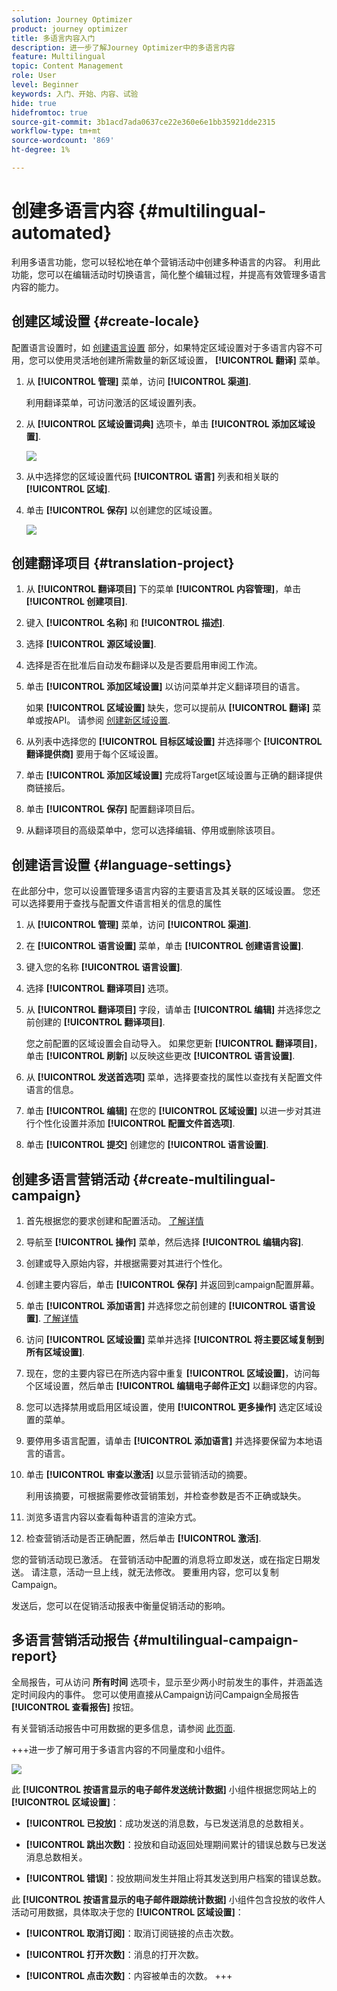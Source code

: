 ```yaml
---
solution: Journey Optimizer
product: journey optimizer
title: 多语言内容入门
description: 进一步了解Journey Optimizer中的多语言内容
feature: Multilingual
topic: Content Management
role: User
level: Beginner
keywords: 入门、开始、内容、试验
hide: true
hidefromtoc: true
source-git-commit: 3b1acd7ada0637ce22e360e6e1bb35921dde2315
workflow-type: tm+mt
source-wordcount: '869'
ht-degree: 1%

---
```


# 创建多语言内容 {#multilingual-automated}

利用多语言功能，您可以轻松地在单个营销活动中创建多种语言的内容。 利用此功能，您可以在编辑活动时切换语言，简化整个编辑过程，并提高有效管理多语言内容的能力。

## 创建区域设置 {#create-locale}

配置语言设置时，如 [创建语言设置](#language-settings) 部分，如果特定区域设置对于多语言内容不可用，您可以使用灵活地创建所需数量的新区域设置， **[!UICONTROL 翻译]** 菜单。

1. 从 **[!UICONTROL 管理]** 菜单，访问 **[!UICONTROL 渠道]**.

   利用翻译菜单，可访问激活的区域设置列表。

1. 从 **[!UICONTROL 区域设置词典]** 选项卡，单击 **[!UICONTROL 添加区域设置]**.

   ![](assets/locale_1.png)

1. 从中选择您的区域设置代码 **[!UICONTROL 语言]** 列表和相关联的 **[!UICONTROL 区域]**.

1. 单击 **[!UICONTROL 保存]** 以创建您的区域设置。

   ![](assets/locale_2.png)

## 创建翻译项目 {#translation-project}

1. 从 **[!UICONTROL 翻译项目]** 下的菜单 **[!UICONTROL 内容管理]**，单击 **[!UICONTROL 创建项目]**.

1. 键入 **[!UICONTROL 名称]** 和 **[!UICONTROL 描述]**.

1. 选择 **[!UICONTROL 源区域设置]**.

1. 选择是否在批准后自动发布翻译以及是否要启用审阅工作流。

1. 单击 **[!UICONTROL 添加区域设置]** 以访问菜单并定义翻译项目的语言。

   如果 **[!UICONTROL 区域设置]** 缺失，您可以提前从 **[!UICONTROL 翻译]** 菜单或按API。 请参阅 [创建新区域设置](#create-locale).

1. 从列表中选择您的 **[!UICONTROL 目标区域设置]** 并选择哪个 **[!UICONTROL 翻译提供商]** 要用于每个区域设置。

1. 单击 **[!UICONTROL 添加区域设置]** 完成将Target区域设置与正确的翻译提供商链接后。

1. 单击 **[!UICONTROL 保存]** 配置翻译项目后。

1. 从翻译项目的高级菜单中，您可以选择编辑、停用或删除该项目。

## 创建语言设置 {#language-settings}

在此部分中，您可以设置管理多语言内容的主要语言及其关联的区域设置。 您还可以选择要用于查找与配置文件语言相关的信息的属性

1. 从 **[!UICONTROL 管理]** 菜单，访问 **[!UICONTROL 渠道]**.

1. 在 **[!UICONTROL 语言设置]** 菜单，单击 **[!UICONTROL 创建语言设置]**.

1. 键入您的名称 **[!UICONTROL 语言设置]**.

1. 选择 **[!UICONTROL 翻译项目]** 选项。

1. 从 **[!UICONTROL 翻译项目]** 字段，请单击 **[!UICONTROL 编辑]** 并选择您之前创建的 **[!UICONTROL 翻译项目]**.

   您之前配置的区域设置会自动导入。 如果您更新 **[!UICONTROL 翻译项目]**，单击 **[!UICONTROL 刷新]** 以反映这些更改 **[!UICONTROL 语言设置]**.

1. 从 **[!UICONTROL 发送首选项]** 菜单，选择要查找的属性以查找有关配置文件语言的信息。

1. 单击 **[!UICONTROL 编辑]** 在您的 **[!UICONTROL 区域设置]** 以进一步对其进行个性化设置并添加 **[!UICONTROL 配置文件首选项]**.

1. 单击 **[!UICONTROL 提交]** 创建您的 **[!UICONTROL 语言设置]**.

<!--
1. Access the **[!UICONTROL Channel surfaces]** menu and create a new channel surface or select an existing one.

1. In the **[!UICONTROL Header parameters]** section, select the **[!UICONTROL Enable multilingual]** option.

1. Select your **[!UICONTROL Locales dictionary]** and add as many as needed.
-->

## 创建多语言营销活动 {#create-multilingual-campaign}

1. 首先根据您的要求创建和配置活动。 [了解详情](../campaigns/create-campaign.md)

1. 导航至 **[!UICONTROL 操作]** 菜单，然后选择 **[!UICONTROL 编辑内容]**.

1. 创建或导入原始内容，并根据需要对其进行个性化。

1. 创建主要内容后，单击 **[!UICONTROL 保存]** 并返回到campaign配置屏幕。

1. 单击 **[!UICONTROL 添加语言]** 并选择您之前创建的 **[!UICONTROL 语言设置]**. [了解详情](#create-language-settings)

1. 访问 **[!UICONTROL 区域设置]** 菜单并选择 **[!UICONTROL 将主要区域复制到所有区域设置]**.

1. 现在，您的主要内容已在所选内容中重复  **[!UICONTROL 区域设置]**，访问每个区域设置，然后单击 **[!UICONTROL 编辑电子邮件正文]** 以翻译您的内容。

1. 您可以选择禁用或启用区域设置，使用 **[!UICONTROL 更多操作]** 选定区域设置的菜单。

1. 要停用多语言配置，请单击 **[!UICONTROL 添加语言]** 并选择要保留为本地语言的语言。

1. 单击 **[!UICONTROL 审查以激活]** 以显示营销活动的摘要。

   利用该摘要，可根据需要修改营销策划，并检查参数是否不正确或缺失。

1. 浏览多语言内容以查看每种语言的渲染方式。

1. 检查营销活动是否正确配置，然后单击 **[!UICONTROL 激活]**.

您的营销活动现已激活。 在营销活动中配置的消息将立即发送，或在指定日期发送。 请注意，活动一旦上线，就无法修改。 要重用内容，您可以复制Campaign。

发送后，您可以在促销活动报表中衡量促销活动的影响。

## 多语言营销活动报告 {#multilingual-campaign-report}

全局报告，可从访问 **所有时间** 选项卡，显示至少两小时前发生的事件，并涵盖选定时间段内的事件。 您可以使用直接从Campaign访问Campaign全局报告 **[!UICONTROL 查看报告]** 按钮。

有关营销活动报告中可用数据的更多信息，请参阅 [此页面](../reports/campaign-global-report.md).

+++进一步了解可用于多语言内容的不同量度和小组件。

![](assets/report_multilingual.png)

此 **[!UICONTROL 按语言显示的电子邮件发送统计数据]** 小组件根据您网站上的 **[!UICONTROL 区域设置]**：

* **[!UICONTROL 已投放]**：成功发送的消息数，与已发送消息的总数相关。

* **[!UICONTROL 跳出次数]**：投放和自动返回处理期间累计的错误总数与已发送消息总数相关。

* **[!UICONTROL 错误]**：投放期间发生并阻止将其发送到用户档案的错误总数。

此 **[!UICONTROL 按语言显示的电子邮件跟踪统计数据]** 小组件包含投放的收件人活动可用数据，具体取决于您的 **[!UICONTROL 区域设置]**：

* **[!UICONTROL 取消订阅]**：取消订阅链接的点击次数。

* **[!UICONTROL 打开次数]**：消息的打开次数。

* **[!UICONTROL 点击次数]**：内容被单击的次数。
+++


<!--
# Create a multilingual journey {#create-multilingual-journey}

1. Create your journey with a Delivery and personalize your content as needed.
1. From your delivery action, click Edit content.
1. Click Add languages.


-->
